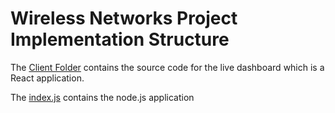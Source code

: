 # Wireless Networks Project Implementation Structure

The [Client Folder](/client) contains the source code for the live dashboard which is a React application.

The [index.js](index.js) contains the node.js application